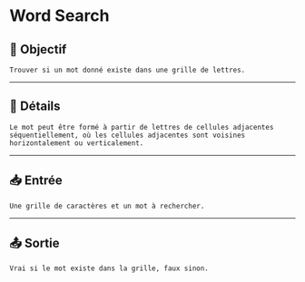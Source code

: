 # Word Search

## 🎯 Objectif

    Trouver si un mot donné existe dans une grille de lettres.

---

## 📝 Détails

    Le mot peut être formé à partir de lettres de cellules adjacentes séquentiellement, où les cellules adjacentes sont voisines horizontalement ou verticalement.

---

## 📥 Entrée

    Une grille de caractères et un mot à rechercher.

---

## 📤 Sortie

    Vrai si le mot existe dans la grille, faux sinon.


